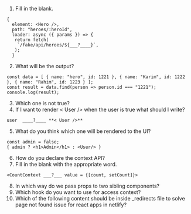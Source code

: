 1. Fill in the blank.
```
{
  element: <Hero />,
  path: "heroes/:heroId",
  loader: async ({ params }) => {
   return fetch(
    `/fake/api/heroes/${___?____}`,
   );
  }
```
2. What will be the output?
```
const data = [ { name: "hero", id: 1221 }, { name: "Karim", id: 1222 }, { name: "Rahim", id: 1223 } ];
const result = data.find(person => person.id === "1221");
console.log(result);
```
3. Which one is not true?
4. If I want to render < User /> when the user is true what should I write?
```
user  ____?____ **< User />**
```
5. What do you think which one will be rendered to the UI?
```
const admin = false;
{ admin ? <h1>Admin</h1> : <User/> }
```
6. How do you declare the context API?
7. Fill in the blank with the appropriate word.
```
<CountContext ___?___ value = {[count, setCount]}>
```
8. In which way do we pass props to two sibling components?
9. Which hook do you want to use for access context?
10. Which of the following content should be inside _redirects file to solve page not found issue for react apps in netlify?


